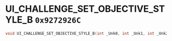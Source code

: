 # UI_CHALLENGE_SET_OBJECTIVE_STYLE_B `0x9272926C`

```cpp
void UI_CHALLENGE_SET_OBJECTIVE_STYLE_B(int _Unk0, int _Unk1, int _Unk2);
```
